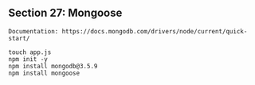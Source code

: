 ## Section 27: Mongoose

    Documentation: https://docs.mongodb.com/drivers/node/current/quick-start/

    touch app.js
    npm init -y
    npm install mongodb@3.5.9
    npm install mongoose
